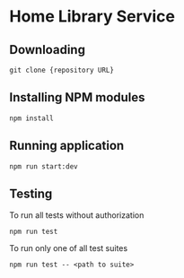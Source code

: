 # Home Library Service


## Downloading

```
git clone {repository URL}
```

## Installing NPM modules

```
npm install
```

## Running application

```
npm run start:dev
```


## Testing


To run all tests without authorization

```
npm run test
```

To run only one of all test suites

```
npm run test -- <path to suite>
```




